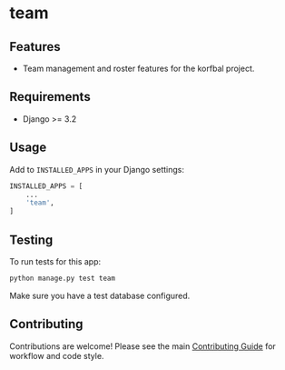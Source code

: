 <!-- Badges: Uncomment and update as needed -->
<!--
![Build Status](https://img.shields.io/github/workflow/status/butros10games/MonoRepo/CI)
![Coverage](https://img.shields.io/codecov/c/github/butros10games/MonoRepo)
![License](https://img.shields.io/github/license/butros10games/MonoRepo)
-->

# team

## Features

- Team management and roster features for the korfbal project.

## Requirements

- Django >= 3.2

## Usage

Add to `INSTALLED_APPS` in your Django settings:

```python
INSTALLED_APPS = [
    ...
    'team',
]
```

## Testing

To run tests for this app:

```bash
python manage.py test team
```

Make sure you have a test database configured.

## Contributing

Contributions are welcome! Please see the main [Contributing Guide](../../../../../../docs/contributing.md) for workflow and code style.

<!-- Optionally add a screenshot or architecture diagram here -->
